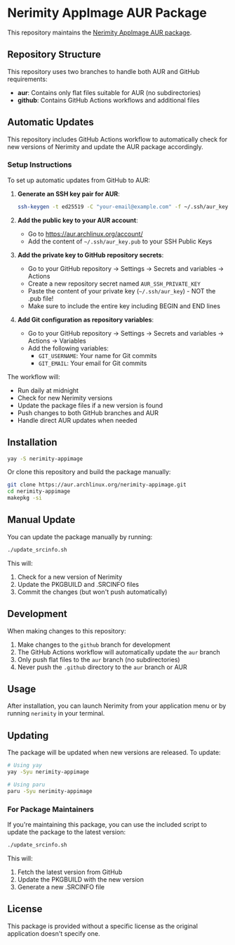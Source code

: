 # Nerimity AppImage AUR Package

This repository maintains the [Nerimity AppImage AUR package](https://aur.archlinux.org/packages/nerimity-appimage).

## Repository Structure

This repository uses two branches to handle both AUR and GitHub requirements:

- **aur**: Contains only flat files suitable for AUR (no subdirectories)
- **github**: Contains GitHub Actions workflows and additional files

## Automatic Updates

This repository includes GitHub Actions workflow to automatically check for new versions of Nerimity and update the AUR package accordingly.

### Setup Instructions

To set up automatic updates from GitHub to AUR:

1. **Generate an SSH key pair for AUR**:
   ```bash
   ssh-keygen -t ed25519 -C "your-email@example.com" -f ~/.ssh/aur_key
   ```

2. **Add the public key to your AUR account**:
   - Go to https://aur.archlinux.org/account/
   - Add the content of `~/.ssh/aur_key.pub` to your SSH Public Keys

3. **Add the private key to GitHub repository secrets**:
   - Go to your GitHub repository → Settings → Secrets and variables → Actions
   - Create a new repository secret named `AUR_SSH_PRIVATE_KEY`
   - Paste the content of your private key (`~/.ssh/aur_key`) - NOT the .pub file!
   - Make sure to include the entire key including BEGIN and END lines

4. **Add Git configuration as repository variables**:
   - Go to your GitHub repository → Settings → Secrets and variables → Actions → Variables
   - Add the following variables:
     - `GIT_USERNAME`: Your name for Git commits
     - `GIT_EMAIL`: Your email for Git commits

The workflow will:
- Run daily at midnight
- Check for new Nerimity versions
- Update the package files if a new version is found
- Push changes to both GitHub branches and AUR
- Handle direct AUR updates when needed

## Installation

```bash
yay -S nerimity-appimage
```

Or clone this repository and build the package manually:

```bash
git clone https://aur.archlinux.org/nerimity-appimage.git
cd nerimity-appimage
makepkg -si
```

## Manual Update

You can update the package manually by running:

```bash
./update_srcinfo.sh
```

This will:
1. Check for a new version of Nerimity
2. Update the PKGBUILD and .SRCINFO files
3. Commit the changes (but won't push automatically)

## Development

When making changes to this repository:

1. Make changes to the `github` branch for development
2. The GitHub Actions workflow will automatically update the `aur` branch
3. Only push flat files to the `aur` branch (no subdirectories)
4. Never push the `.github` directory to the `aur` branch or AUR

## Usage

After installation, you can launch Nerimity from your application menu or by running `nerimity` in your terminal.

## Updating

The package will be updated when new versions are released. To update:

```bash
# Using yay
yay -Syu nerimity-appimage

# Using paru
paru -Syu nerimity-appimage
```

### For Package Maintainers

If you're maintaining this package, you can use the included script to update the package to the latest version:

```bash
./update_srcinfo.sh
```

This will:
1. Fetch the latest version from GitHub
2. Update the PKGBUILD with the new version
3. Generate a new .SRCINFO file

## License

This package is provided without a specific license as the original application doesn't specify one. 